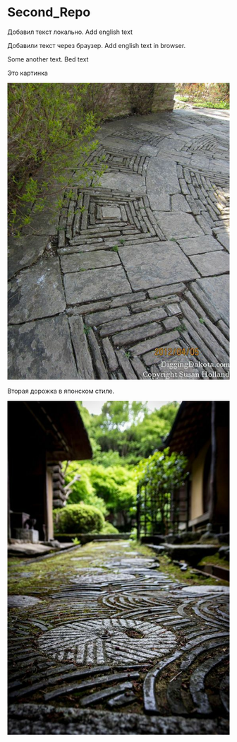 ﻿# Second_Repo

Добавил текст локально. Add english text

Добавили текст через браузер. Add english text in browser.

Some another text.
Bed text

Это картинка

![](9f831ddc454eae617a1c820269057c5e.jpg)

Вторая дорожка в японском стиле.

![](3c2e56e36e0d9dc4af4d42955f76e992.jpg)
